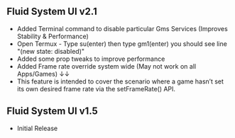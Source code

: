 ## Fluid System UI v2.1
- Added Terminal command to disable particular Gms Services (Improves Stability & Performance)
- Open Termux - Type su(enter) then type gm1(enter) you should see line "(new state: disabled)"
- Added some prop tweaks to improve performance
- Added Frame rate override system wide (May not work on all Apps/Games) ↓↓
- This feature is intended to cover the scenario where a game hasn’t set its own desired frame rate via the setFrameRate() API.


## Fluid System UI v1.5
- Initial Release
